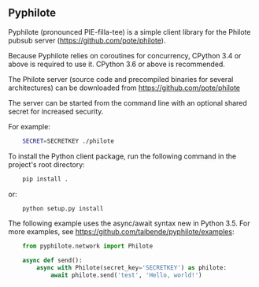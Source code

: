 ## Pyphilote

Pyphilote (pronounced PIE-filla-tee) is a simple client library for the
Philote pubsub server (https://github.com/pote/philote).

Because Pyphilote relies on coroutines for concurrency, CPython 3.4 or above
is required to use it. CPython 3.6 or above is recommended.

The Philote server (source code and precompiled binaries for several
architectures) can be downloaded from https://github.com/pote/philote

The server can be started from the command line with an optional 
shared secret for increased security.

For example:

```bash
    SECRET=SECRETKEY ./philote
```

To install the Python client package, run the following command in the 
project's root directory:

```bash
    pip install .
```

or:

```bash
    python setup.py install
```

The following example uses the async/await syntax new in Python 3.5.
For more examples, see https://github.com/taibende/pyphilote/examples:

```python
    from pyphilote.network import Philote

    async def send():
        async with Philote(secret_key='SECRETKEY') as philote:
            await philote.send('test', 'Hello, world!')
```
